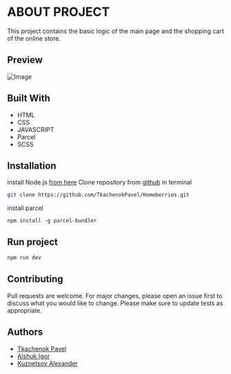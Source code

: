 # ABOUT PROJECT
This project contains the basic logic of the main page and the shopping cart of the online store.

## Preview

![Image](https://i.postimg.cc/sfqmqv2H/2022-06-22-221036742.png)

## Built With
* HTML
* CSS
* JAVASCRIPT
* Parcel
* SCSS

## Installation

install Node.js [from here](https://nodejs.org)
Clone repository from [github](https://github.com/TkachenokPavel/Homeberries.git) in terminal

```bash
git clone https://github.com/TkachenokPavel/Homeberries.git
```

install parcel

```
npm install -g parcel-bundler
```

## Run project

```bash
npm run dev
```

## Contributing
Pull requests are welcome. For major changes, please open an issue first to discuss what you would like to change.
Please make sure to update tests as appropriate.

## Authors
* [Tkachenok Pavel](https://github.com/TkachenokPavel)
* [Alshuk Igor](https://github.com/IgorAlshuk)
* [Kuznetsov Alexander](https://github.com/Raimund-zim)
